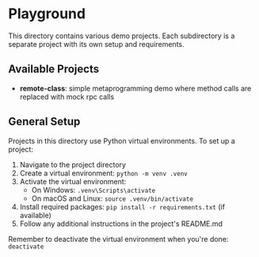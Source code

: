 # Playground

This directory contains various demo projects. Each subdirectory is a separate project with its own setup and requirements.

## Available Projects

- **remote-class**: simple metaprogramming demo where method calls are replaced with mock rpc calls

## General Setup

Projects in this directory use Python virtual environments. To set up a project:

1. Navigate to the project directory
2. Create a virtual environment: `python -m venv .venv`
3. Activate the virtual environment:
   - On Windows: `.venv\Scripts\activate`
   - On macOS and Linux: `source .venv/bin/activate`
4. Install required packages: `pip install -r requirements.txt` (if available)
5. Follow any additional instructions in the project's README.md

Remember to deactivate the virtual environment when you're done: `deactivate`
